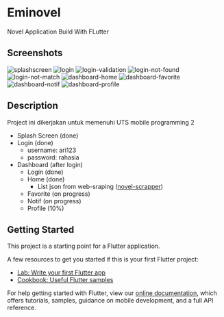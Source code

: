 # Eminovel

Novel Application Build With FLutter

## Screenshots
![splashscreen](https://raw.githubusercontent.com/aribrilliantsyah/eminovel/main/ss/splashscreen.jpg)
![login](https://raw.githubusercontent.com/aribrilliantsyah/eminovel/main/ss/login.jpg)
![login-validation](https://raw.githubusercontent.com/aribrilliantsyah/eminovel/main/ss/login-validation.jpg)
![login-not-found](https://raw.githubusercontent.com/aribrilliantsyah/eminovel/main/ss/login-not-found.jpg)
![login-not-match](https://raw.githubusercontent.com/aribrilliantsyah/eminovel/main/ss/login-not-match.jpg)
![dashboard-home](https://raw.githubusercontent.com/aribrilliantsyah/eminovel/main/ss/dashboard-home.jpg)
![dashboard-favorite](https://raw.githubusercontent.com/aribrilliantsyah/eminovel/main/ss/dashboard-favorite.jpg)
![dashboard-notif](https://raw.githubusercontent.com/aribrilliantsyah/eminovel/main/ss/dashboard-notif.jpg)
![dashboard-profile](https://raw.githubusercontent.com/aribrilliantsyah/eminovel/main/ss/dashboard-profile.jpg)

## Description
Project ini dikerjakan untuk memenuhi UTS mobile programming 2 
- Splash Screen (done)
- Login (done)
  - username: ari123
  - password: rahasia
- Dashboard (after login)
  - Login (done)
  - Home (done)
    - List json from web-sraping ([novel-scrapper](https://github.com/aribrilliantsyah/novel-scrapper))
  - Favorite (on progress)
  - Notif (on progress)
  - Profile (10%)

## Getting Started

This project is a starting point for a Flutter application.

A few resources to get you started if this is your first Flutter project:

- [Lab: Write your first Flutter app](https://flutter.dev/docs/get-started/codelab)
- [Cookbook: Useful Flutter samples](https://flutter.dev/docs/cookbook)

For help getting started with Flutter, view our
[online documentation](https://flutter.dev/docs), which offers tutorials,
samples, guidance on mobile development, and a full API reference.



